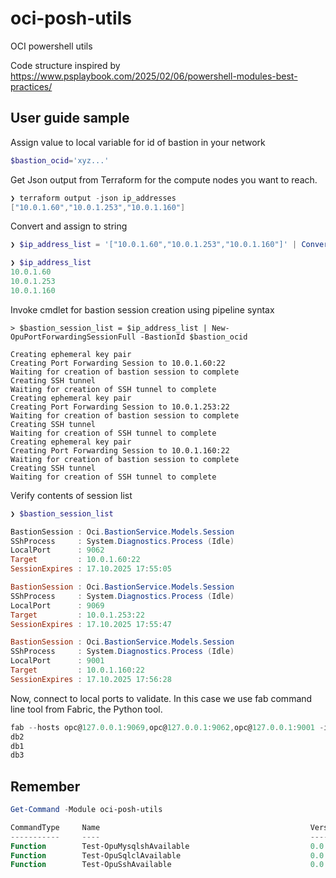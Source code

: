
# oci-posh-utils

OCI powershell utils


Code structure inspired by 
https://www.psplaybook.com/2025/02/06/powershell-modules-best-practices/


## User guide sample 

Assign value to local variable for id of bastion in your network
```powershell
$bastion_ocid='xyz...'
```

Get Json output from Terraform for the compute nodes you want to reach. 
```powershell
❯ terraform output -json ip_addresses
["10.0.1.60","10.0.1.253","10.0.1.160"]
```

Convert and assign to string
```powershell
❯ $ip_address_list = '["10.0.1.60","10.0.1.253","10.0.1.160"]' | ConvertFrom-Json

❯ $ip_address_list
10.0.1.60
10.0.1.253
10.0.1.160
```

Invoke cmdlet for bastion session creation using pipeline syntax  
```
> $bastion_session_list = $ip_address_list | New-OpuPortForwardingSessionFull -BastionId $bastion_ocid

Creating ephemeral key pair
Creating Port Forwarding Session to 10.0.1.60:22
Waiting for creation of bastion session to complete
Creating SSH tunnel
Waiting for creation of SSH tunnel to complete
Creating ephemeral key pair
Creating Port Forwarding Session to 10.0.1.253:22
Waiting for creation of bastion session to complete
Creating SSH tunnel
Waiting for creation of SSH tunnel to complete
Creating ephemeral key pair
Creating Port Forwarding Session to 10.0.1.160:22
Waiting for creation of bastion session to complete
Creating SSH tunnel
Waiting for creation of SSH tunnel to complete
```

Verify contents of session list
```powershell
❯ $bastion_session_list

BastionSession : Oci.BastionService.Models.Session
SShProcess     : System.Diagnostics.Process (Idle)
LocalPort      : 9062
Target         : 10.0.1.60:22
SessionExpires : 17.10.2025 17:55:05

BastionSession : Oci.BastionService.Models.Session
SShProcess     : System.Diagnostics.Process (Idle)
LocalPort      : 9069
Target         : 10.0.1.253:22
SessionExpires : 17.10.2025 17:55:47

BastionSession : Oci.BastionService.Models.Session
SShProcess     : System.Diagnostics.Process (Idle)
LocalPort      : 9001
Target         : 10.0.1.160:22
SessionExpires : 17.10.2025 17:56:28
```

Now, connect to local ports to validate.
In this case we use fab command line tool from Fabric, the Python tool. 

```powershell
fab --hosts opc@127.0.0.1:9069,opc@127.0.0.1:9062,opc@127.0.0.1:9001 -i <somefilenamehere> -- 'hostname'
db2
db1
db3
```

## Remember

```powershell
Get-Command -Module oci-posh-utils

CommandType     Name                                               Version    Source
-----------     ----                                               -------    ------
Function        Test-OpuMysqlshAvailable                           0.0        oci-posh-utils
Function        Test-OpuSqlclAvailable                             0.0        oci-posh-utils
Function        Test-OpuSshAvailable                               0.0        oci-posh-utils
```

